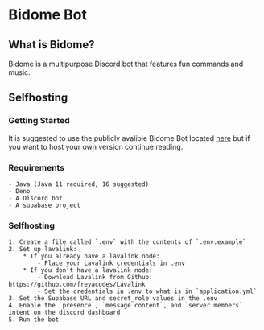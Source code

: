 # Bidome Bot

## What is Bidome?

Bidome is a multipurpose Discord bot that features fun commands and music.

## Selfhosting

### Getting Started

It is suggested to use the publicly avalible Bidome Bot located
[here](https://discord.com/api/oauth2/authorize?client_id=778670182956531773&permissions=8&scope=applications.commands%20bot)
but if you want to host your own version continue reading.

### Requirements

    - Java (Java 11 required, 16 suggested)
    - Deno
    - A Discord bot
    - A supabase project

### Selfhosting

    1. Create a file called `.env` with the contents of `.env.example`
    2. Set up lavalink:
        * If you already have a lavalink node:
            - Place your Lavalink credentials in .env
        * If you don't have a lavalink node:
            - Download Lavalink from Github: https://github.com/freyacodes/Lavalink
            - Set the credentials in .env to what is in `application.yml`
    3. Set the Supabase URL and secret_role values in the .env
    4. Enable the `presence`, `message content`, and `server members` intent on the discord dashboard
    5. Run the bot
